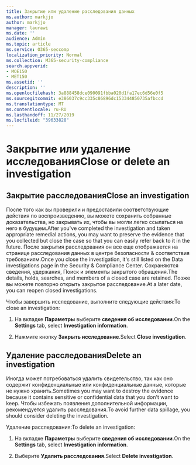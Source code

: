 ```yaml
---
title: Закрытие или удаление расследования данных
ms.author: markjjo
author: markjjo
manager: laurawi
ms.date: ''
audience: Admin
ms.topic: article
ms.service: O365-seccomp
localization_priority: Normal
ms.collection: M365-security-compliance
search.appverid:
- MOE150
- MET150
ms.assetid: ''
description: ''
ms.openlocfilehash: 3a888458dce090091fbba020d1fa17ec6d56e0f5
ms.sourcegitcommit: e386037c9cc335c86896dc153344850735afbccd
ms.translationtype: MT
ms.contentlocale: ru-RU
ms.lasthandoff: 11/27/2019
ms.locfileid: "39633828"
---
```

# <a name="close-or-delete-an-investigation"></a><span data-ttu-id="3372f-102">Закрытие или удаление исследования</span><span class="sxs-lookup"><span data-stu-id="3372f-102">Close or delete an investigation</span></span>

## <a name="close-an-investigation"></a><span data-ttu-id="3372f-103">Закрытие расследования</span><span class="sxs-lookup"><span data-stu-id="3372f-103">Close an investigation</span></span>

 <span data-ttu-id="3372f-104">После того как вы проверили и предоставили соответствующие действия по воспроизведению, вы можете сохранить собранные доказательства, но закрывать их, чтобы вы могли легко ссылаться на него в будущем.</span><span class="sxs-lookup"><span data-stu-id="3372f-104">After you've completed the investigation and taken appropriate remedial actions, you may want to preserve the evidence that you collected but close the case so that you can easily refer back to it in the future.</span></span> <span data-ttu-id="3372f-105">После закрытия расследования он все еще отображается на странице расследования данных в центре безопасности & соответствия требованиям.</span><span class="sxs-lookup"><span data-stu-id="3372f-105">Once you close the investigation, it's still listed on the Data investigations page in the Security & Compliance Center.</span></span> <span data-ttu-id="3372f-106">Сохраняются сведения, удержания, Поиск и элементы закрытого обращения.</span><span class="sxs-lookup"><span data-stu-id="3372f-106">The details, holds, searches, and members of a closed case are retained.</span></span> <span data-ttu-id="3372f-107">Позже вы можете повторно открыть закрытое расследование.</span><span class="sxs-lookup"><span data-stu-id="3372f-107">At a later date, you can reopen closed investigations.</span></span>

<span data-ttu-id="3372f-108">Чтобы завершить исследование, выполните следующие действия:</span><span class="sxs-lookup"><span data-stu-id="3372f-108">To close an investigation:</span></span>

1. <span data-ttu-id="3372f-109">На вкладке **Параметры** выберите **сведения об исследовании**.</span><span class="sxs-lookup"><span data-stu-id="3372f-109">On the **Settings** tab, select **Investigation information**.</span></span>

2. <span data-ttu-id="3372f-110">Нажмите кнопку **Закрыть исследование**.</span><span class="sxs-lookup"><span data-stu-id="3372f-110">Select  **Close investigation**.</span></span> 


## <a name="delete-an-investigation"></a><span data-ttu-id="3372f-111">Удаление расследования</span><span class="sxs-lookup"><span data-stu-id="3372f-111">Delete an investigation</span></span>

<span data-ttu-id="3372f-112">Иногда может потребоваться удалить свидетельство, так как оно содержит конфиденциальные или конфиденциальные данные, которые не нужно хранить.</span><span class="sxs-lookup"><span data-stu-id="3372f-112">Sometimes you may want to destroy the evidence because it contains sensitive or confidential data that you don't want to keep.</span></span> <span data-ttu-id="3372f-113">Чтобы избежать появления дополнительной информации, рекомендуется удалить расследования.</span><span class="sxs-lookup"><span data-stu-id="3372f-113">To avoid further data spillage, you should consider deleting the investigation.</span></span>

<span data-ttu-id="3372f-114">Удаление расследования:</span><span class="sxs-lookup"><span data-stu-id="3372f-114">To delete an investigation:</span></span>

1. <span data-ttu-id="3372f-115">На вкладке **Параметры** выберите **сведения об исследовании**.</span><span class="sxs-lookup"><span data-stu-id="3372f-115">On the **Settings** tab, select **Investigation information**.</span></span>

2. <span data-ttu-id="3372f-116">Выберите **Удалить расследования**.</span><span class="sxs-lookup"><span data-stu-id="3372f-116">Select **Delete investigation**.</span></span> 
